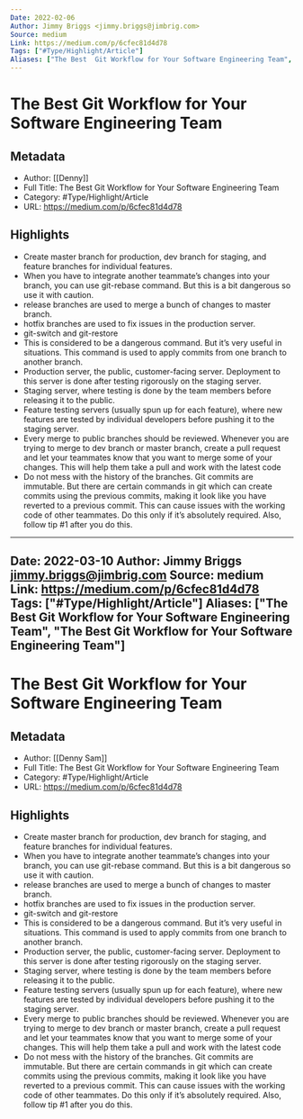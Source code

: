 ```yaml
---
Date: 2022-02-06
Author: Jimmy Briggs <jimmy.briggs@jimbrig.com>
Source: medium
Link: https://medium.com/p/6cfec81d4d78
Tags: ["#Type/Highlight/Article"]
Aliases: ["The Best  Git Workflow for Your Software Engineering Team", "The Best  Git Workflow for Your Software Engineering Team"]
---
```

# The Best  Git Workflow for Your Software Engineering Team

## Metadata
- Author: [[Denny]]
- Full Title: The Best  Git Workflow for Your Software Engineering Team
- Category: #Type/Highlight/Article
- URL: https://medium.com/p/6cfec81d4d78

## Highlights
- Create master branch for production, dev branch for staging, and feature branches for individual features.
- When you have to integrate another teammate’s changes into your branch, you can use git-rebase command. But this is a bit dangerous so use it with caution.
- release branches are used to merge a bunch of changes to master branch.
- hotfix branches are used to fix issues in the production server.
- git-switch and git-restore
- This is considered to be a dangerous command. But it’s very useful in situations. This command is used to apply commits from one branch to another branch.
- Production server, the public, customer-facing server. Deployment to this server is done after testing rigorously on the staging server.
- Staging server, where testing is done by the team members before releasing it to the public.
- Feature testing servers (usually spun up for each feature), where new features are tested by individual developers before pushing it to the staging server.
- Every merge to public branches should be reviewed. Whenever you are trying to merge to dev branch or master branch, create a pull request and let your teammates know that you want to merge some of your changes. This will help them take a pull and work with the latest code
- Do not mess with the history of the branches. Git commits are immutable. But there are certain commands in git which can create commits using the previous commits, making it look like you have reverted to a previous commit. This can cause issues with the working code of other teammates. Do this only if it’s absolutely required. Also, follow tip #1 after you do this.
---
Date: 2022-03-10
Author: Jimmy Briggs <jimmy.briggs@jimbrig.com>
Source: medium
Link: https://medium.com/p/6cfec81d4d78
Tags: ["#Type/Highlight/Article"]
Aliases: ["The Best  Git Workflow for Your Software Engineering Team", "The Best  Git Workflow for Your Software Engineering Team"]
---
# The Best  Git Workflow for Your Software Engineering Team

## Metadata
- Author: [[Denny Sam]]
- Full Title: The Best  Git Workflow for Your Software Engineering Team
- Category: #Type/Highlight/Article
- URL: https://medium.com/p/6cfec81d4d78

## Highlights
- Create master branch for production, dev branch for staging, and feature branches for individual features.
- When you have to integrate another teammate’s changes into your branch, you can use git-rebase command. But this is a bit dangerous so use it with caution.
- release branches are used to merge a bunch of changes to master branch.
- hotfix branches are used to fix issues in the production server.
- git-switch and git-restore
- This is considered to be a dangerous command. But it’s very useful in situations. This command is used to apply commits from one branch to another branch.
- Production server, the public, customer-facing server. Deployment to this server is done after testing rigorously on the staging server.
- Staging server, where testing is done by the team members before releasing it to the public.
- Feature testing servers (usually spun up for each feature), where new features are tested by individual developers before pushing it to the staging server.
- Every merge to public branches should be reviewed. Whenever you are trying to merge to dev branch or master branch, create a pull request and let your teammates know that you want to merge some of your changes. This will help them take a pull and work with the latest code
- Do not mess with the history of the branches. Git commits are immutable. But there are certain commands in git which can create commits using the previous commits, making it look like you have reverted to a previous commit. This can cause issues with the working code of other teammates. Do this only if it’s absolutely required. Also, follow tip #1 after you do this.
